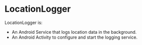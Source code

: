 LocationLogger
==============

LocationLogger is:
+  An Android Service that logs location data in the background.
+  An Android Activity to configure and start the logging service.

